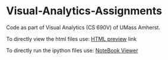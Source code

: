 # Visual-Analytics-Assignments

Code as part of Visual Analytics (CS 690V) of UMass Amherst.

To directly view the html files use: [HTML preview](http://htmlpreview.github.io/) link

To directly run the ipython files use: [NoteBook Viewer](https://nbviewer.jupyter.org/)
